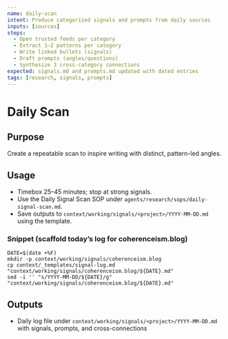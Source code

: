 ```yaml
---
name: daily-scan
intent: Produce categorized signals and prompts from daily sources
inputs: [sources]
steps:
  - Open trusted feeds per category
  - Extract 1–2 patterns per category
  - Write linked bullets (signals)
  - Draft prompts (angles/questions)
  - Synthesize 3 cross-category connections
expected: signals.md and prompts.md updated with dated entries
tags: [research, signals, prompts]
---
```


# Daily Scan

## Purpose
Create a repeatable scan to inspire writing with distinct, pattern-led angles.

## Usage
- Timebox 25–45 minutes; stop at strong signals.
- Use the Daily Signal Scan SOP under `agents/research/sops/daily-signal-scan.md`.
- Save outputs to `context/working/signals/<project>/YYYY-MM-DD.md` using the template.

### Snippet (scaffold today’s log for coherenceism.blog)
```
DATE=$(date +%F)
mkdir -p context/working/signals/coherenceism.blog
cp context/_templates/signal-log.md "context/working/signals/coherenceism.blog/${DATE}.md"
sed -i '' "s/YYYY-MM-DD/${DATE}/g" "context/working/signals/coherenceism.blog/${DATE}.md"
```

## Outputs
- Daily log file under `context/working/signals/<project>/YYYY-MM-DD.md` with signals, prompts, and cross-connections

